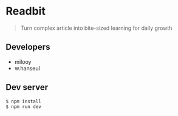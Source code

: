 # Readbit
> Turn complex article into bite-sized learning for daily growth

## Developers
- milooy
- w.hanseul

## Dev server
```sh
$ npm install
$ npm run dev 
```
